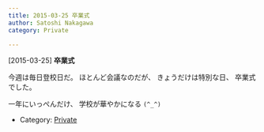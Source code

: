 ```yaml
---
title: 2015-03-25 卒業式
author: Satoshi Nakagawa
category: Private

---
```


[2015-03-25] **卒業式** 

 今週は毎日登校日だ。
ほとんど会議なのだが、
きょうだけは特別な日、
卒業式でした。

 一年にいっぺんだけ、
学校が華やかになる `(^_^)`

- Category: [Private](https://merapano.github.io/categories.html#Private)

